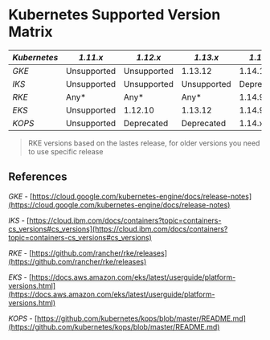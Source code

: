 # Kubernetes Supported Version Matrix
| *Kubernetes* | *1.11.x*    | *1.12.x*    | *1.13.x*    | *1.14.x*   | *1.15.x* | *1.16.x* | *1.17.x* | *1.18.x* |
|--------------|-------------|-------------|-------------|------------|----------|----------|----------|----------|
| *GKE*        | Unsupported | Unsupported | 1.13.12     | 1.14.10    | 1.15.9   | 1.16.8   | preview  | X        |
| *IKS*        | Unsupported | Unsupported | Unsupported | Deprecated | 1.15.11  | 1.16.8   | 1.17.4   | X        |
| *RKE*        | Any*        | Any*        | Any*        | 1.14.9     | 1.15.11  | 1.16.8   | 1.17.4   | X        |
| *EKS*        | Unsupported | 1.12.10     | 1.13.12     | 1.14.9     | 1.15.10  | X        | X        | X        |
| *KOPS*       | Unsupported | Deprecated  | Deprecated  | 1.14.x     | 1.15.x   | 1.16.x   | X        | X        |

> RKE versions based on the lastes release, for older versions you need to use specific release

## References
*GKE* - [https://cloud.google.com/kubernetes-engine/docs/release-notes](https://cloud.google.com/kubernetes-engine/docs/release-notes)

*IKS* - [https://cloud.ibm.com/docs/containers?topic=containers-cs_versions#cs_versions](https://cloud.ibm.com/docs/containers?topic=containers-cs_versions#cs_versions)

*RKE* - [https://github.com/rancher/rke/releases](https://github.com/rancher/rke/releases)

*EKS* - [https://docs.aws.amazon.com/eks/latest/userguide/platform-versions.html](https://docs.aws.amazon.com/eks/latest/userguide/platform-versions.html)

*KOPS* - [https://github.com/kubernetes/kops/blob/master/README.md](https://github.com/kubernetes/kops/blob/master/README.md)
